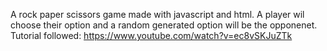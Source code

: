 A rock paper scissors game made with javascript and html. A player wil choose their option and a random generated option will be the opponenet.
Tutorial followed: https://www.youtube.com/watch?v=ec8vSKJuZTk
